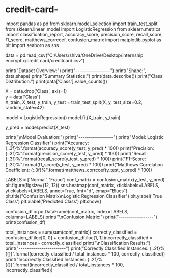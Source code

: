 # credit-card-
import pandas as pd
from sklearn.model_selection import train_test_split
from sklearn.linear_model import LogisticRegression
from sklearn.metrics import classification_report, accuracy_score, precision_score, recall_score, f1_score, matthews_corrcoef, confusion_matrix
import matplotlib.pyplot as plt
import seaborn as sns

data = pd.read_csv("C:/Users/shiva/OneDrive/Desktop/internship encryptix/credit card/creditcard.csv")

print("Dataset Overview:")
print("-----------------")
print("Shape:", data.shape)
print("Summary Statistics:")
print(data.describe())
print("Class Distribution:")
print(data['Class'].value_counts())

X = data.drop('Class', axis=1)  
y = data['Class']  
X_train, X_test, y_train, y_test = train_test_split(X, y, test_size=0.2, random_state=42)

model = LogisticRegression()
model.fit(X_train, y_train)

y_pred = model.predict(X_test)

print("\nModel Evaluation:")
print("-----------------")
print("Model: Logistic Regression Classifier")
print("Accuracy: {:.3f}%".format(accuracy_score(y_test, y_pred) * 100))
print("Precision: {:.3f}%".format(precision_score(y_test, y_pred) * 100))
print("Recall: {:.3f}%".format(recall_score(y_test, y_pred) * 100))
print("F1-Score: {:.3f}%".format(f1_score(y_test, y_pred) * 100))
print("Matthews Correlation Coefficient: {:.3f}%".format(matthews_corrcoef(y_test, y_pred) * 100))

LABELS = ['Normal', 'Fraud']
conf_matrix = confusion_matrix(y_test, y_pred)
plt.figure(figsize=(12, 12))
sns.heatmap(conf_matrix, xticklabels=LABELS, yticklabels=LABELS, annot=True, fmt="d", cmap="Blues")
plt.title("Confusion Matrix\nLogistic Regression Classifier")
plt.ylabel('True Class')
plt.xlabel('Predicted Class')
plt.show()

confusion_df = pd.DataFrame(conf_matrix, index=LABELS, columns=LABELS)
print("\nConfusion Matrix:")
print("-----------------")
print(confusion_df)

total_instances = sum(sum(conf_matrix))
correctly_classified = confusion_df.iloc[0, 0] + confusion_df.iloc[1, 1]
incorrectly_classified = total_instances - correctly_classified
print("\nClassification Results:")
print("-----------------------")
print("Correctly Classified Instances: {:.2f}% ({})".format(correctly_classified / total_instances * 100, correctly_classified))
print("Incorrectly Classified Instances: {:.2f}% ({})".format(incorrectly_classified / total_instances * 100, incorrectly_classified))
